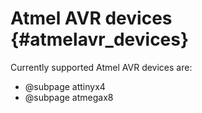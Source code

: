 
Atmel AVR devices {#atmelavr_devices}
=================

Currently supported Atmel AVR devices are:

* @subpage attinyx4
* @subpage atmegax8
